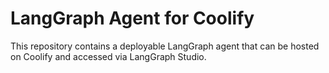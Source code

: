 # LangGraph Agent for Coolify
This repository contains a deployable LangGraph agent that can be hosted on Coolify and accessed via LangGraph Studio.
